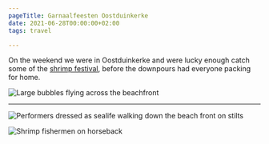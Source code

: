 ```yaml
---
pageTitle: Garnaalfeesten Oostduinkerke
date: 2021-06-28T00:00:00+02:00
tags: travel

---
```

On the weekend we were in Oostduinkerke and were lucky enough catch some of the [shrimp festival](https://www.visitkoksijde.be/nl/garnaalfeesten-26-27-juni), before the downpours had everyone packing for home.

![Large bubbles flying across the beachfront](/assets/images/pxl_20210627_124850793.jpg)

---

![Performers dressed as sealife walking down the beach front on stilts](/assets/images/pxl_20210627_123701223.jpg)

![Shrimp fishermen on horseback](/assets/images/pxl_20210627_122554526.jpg)